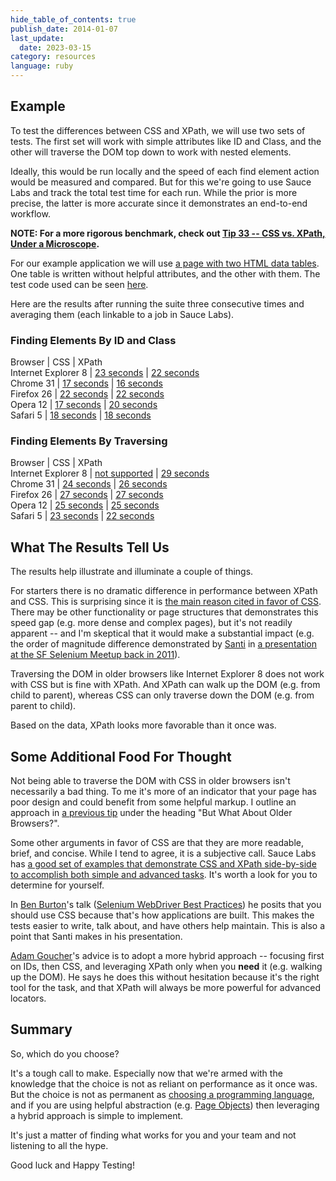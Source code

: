 ```yaml
---
hide_table_of_contents: true
publish_date: 2014-01-07
last_update:
  date: 2023-03-15
category: resources
language: ruby
---
```


## Example

To test the differences between CSS and XPath, we will use two sets of tests. The first set will work with 
simple attributes like ID and Class, and the other will traverse the DOM top down to work with nested elements.

Ideally, this would be run locally and the speed of each find element action would be measured and compared. 
But for this we're going to use Sauce Labs and track the total test time for each run. While the prior is more 
precise, the latter is more accurate since it demonstrates an end-to-end workflow.

__NOTE: For a more rigorous benchmark, check out 
[Tip 33 -- CSS vs. XPath, Under a Microscope](https://elementalselenium.com/docs/xpath-vs-css-revisited/33-xpath-vs-css-revisited).__

For our example application we will use [a page with two HTML data tables](http://the-internet.herokuapp.com/tables). 
One table is written without helpful attributes, and the other with them. 
The test code used can be seen [here](https://gist.github.com/tourdedave/8309313).

Here are the results after running the suite three consecutive times and averaging them (each linkable to a job 
in Sauce Labs).

### Finding Elements By ID and Class


Browser | CSS | XPath  
Internet Explorer 8 | [23 seconds](https://saucelabs.com/tests/99c76814cf9749ef83a0908af96f36e8)  | [22 seconds](https://saucelabs.com/tests/3052b7b1d04d4a6ca8e69a78e2c7143f)  
Chrome 31           | [17 seconds](https://saucelabs.com/tests/57e12106969b4c27a888f34815eabade)  | [16 seconds](https://saucelabs.com/tests/aadb81d6c7e74485aa6b4cc8b5545306)  
Firefox 26          | [22 seconds](https://saucelabs.com/tests/0195437ad34f41be9ccf50d2b354bca5)  | [22 seconds](https://saucelabs.com/tests/882bb654f1f247938d9283acd687c6a7)  
Opera 12            | [17 seconds](https://saucelabs.com/tests/dc33e27d94ed4a6481375223bf836647)  | [20 seconds](https://saucelabs.com/tests/0f1187556f50476484c71e182151c70c)  
Safari 5            | [18 seconds](https://saucelabs.com/tests/4bc307aec4d9467e85538d29ac9929d1)  | [18 seconds](https://saucelabs.com/tests/8bd1c7fbb2604429ba903f0a814ee9df)  

### Finding Elements By Traversing

Browser | CSS | XPath  
Internet Explorer 8 | [not supported](https://saucelabs.com/tests/4caa9a370f234359afbd31bb86ae3089)  | [29 seconds](https://saucelabs.com/tests/8405a88ef187475d9ca191fb2adf5634)  
Chrome 31           | [24 seconds](https://saucelabs.com/tests/cdae032631a34f87b75ca1daadbaf6cf)  | [26 seconds](https://saucelabs.com/tests/cae82a0567d845858c35602d34558f8c)  
Firefox 26          | [27 seconds](https://saucelabs.com/tests/62192045bf2149e6bae5f1010b491810)  | [27 seconds](https://saucelabs.com/tests/50dc24e1e484489cbe8eaa8eb2cebbf1)  
Opera 12            | [25 seconds](https://saucelabs.com/tests/399fbd76410d42ca9207ed829da93952)  | [25 seconds](https://saucelabs.com/tests/0f4bd7a9ab8c4bdcb5d0bef91043c41b)  
Safari 5            | [23 seconds](https://saucelabs.com/tests/9247cb6c27c9431b8f5d555ee00e22c3)  | [22 seconds](https://saucelabs.com/tests/7cf2656786094645b9fcf2329f452c80)  


## What The Results Tell Us

The results help illustrate and illuminate a couple of things.

For starters there is no dramatic difference in performance between XPath and CSS. This is surprising since 
it is [the main reason cited in favor of CSS](http://stackoverflow.com/questions/13975595/why-one-should-prefer-using-css-over-xpath-in-ie/14139380#14139380). 
There may be other functionality or page structures that demonstrates this speed gap (e.g. more dense and 
complex pages), but it's not readily apparent -- and I'm skeptical that it would make a substantial impact 
(e.g. the order of magnitude difference demonstrated by [Santi](https://twitter.com/santiycr) in [a presentation at the SF Selenium Meetup back in 2011](http://www.youtube.com/watch?v=6vPu3TO6XZ4)).

Traversing the DOM in older browsers like Internet Explorer 8 does not work with CSS but is fine with XPath. And 
XPath can walk up the DOM (e.g. from child to parent), whereas CSS can only traverse down the DOM (e.g. 
from parent to child).

Based on the data, XPath looks more favorable than it once was.

## Some Additional Food For Thought

Not being able to traverse the DOM with CSS in older browsers isn't necessarily a bad thing. To me it's more of an 
indicator that your page has poor design and could benefit from some helpful markup. I outline an approach 
in [a previous tip](https://elementalselenium.com/docs/how-to-work-with-tables/25-tables) under the heading 
"But What About Older Browsers?".

Some other arguments in favor of CSS are that they are more readable, brief, and concise. While I tend to agree, 
it is a subjective call. Sauce Labs has 
[a good set of examples that demonstrate CSS and XPath side-by-side to accomplish both simple and advanced tasks](https://saucelabs.com/resources/blog/selenium-tips-css-selectors). 
It's worth a look for you to determine for yourself.

In [Ben Burton](https://twitter.com/bjburton)'s talk ([Selenium WebDriver Best Practices](http://vimeo.com/44133409)) he posits that you 
should use CSS because that's how applications are built. This makes the tests easier to write, talk about, and have 
others help maintain. This is also a point that Santi makes in his presentation.

[Adam Goucher](https://twitter.com/adamgoucher)'s advice is to adopt a more hybrid approach -- focusing first on IDs, then CSS, and leveraging 
XPath only when you __need__ it (e.g. walking up the DOM). He says he does this without hesitation because it's 
the right tool for the task, and that XPath will always be more powerful for advanced locators.

## Summary

So, which do you choose?

It's a tough call to make. Especially now that we're armed with the knowledge that the choice is not as reliant 
on performance as it once was. But the choice is not as permanent as 
[choosing a programming language](https://elementalselenium.com/docs/adding-a-language/21-choosing-a-language), and 
if you are using helpful abstraction (e.g. [Page Objects](https://elementalselenium.com/docs/use-a-page-object/7-use-a-page-object)) 
then leveraging a hybrid approach is simple to implement.

It's just a matter of finding what works for you and your team and not listening to all the hype.

Good luck and Happy Testing!